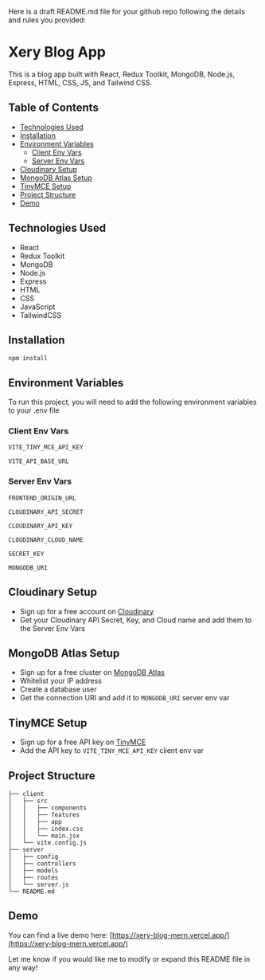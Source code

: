 Here is a draft README.md file for your github repo following the details and rules you provided:

# Xery Blog App

This is a blog app built with React, Redux Toolkit, MongoDB, Node.js, Express, HTML, CSS, JS, and Tailwind CSS. 

## Table of Contents

- [Technologies Used](#technologies-used)
- [Installation](#installation) 
- [Environment Variables](#environment-variables)
  - [Client Env Vars](#client-env-vars)
  - [Server Env Vars](#server-env-vars)  
- [Cloudinary Setup](#cloudinary-setup)  
- [MongoDB Atlas Setup](#mongodb-atlas-setup)
- [TinyMCE Setup](#tinymce-setup)
- [Project Structure](#project-structure)
- [Demo](#demo)

## Technologies Used

- React
- Redux Toolkit
- MongoDB
- Node.js 
- Express
- HTML
- CSS
- JavaScript
- TailwindCSS

## Installation

```
npm install
```

## Environment Variables

To run this project, you will need to add the following environment variables to your .env file

### Client Env Vars

`VITE_TINY_MCE_API_KEY`

`VITE_API_BASE_URL` 

### Server Env Vars 

`FRONTEND_ORIGIN_URL`

`CLOUDINARY_API_SECRET`

`CLOUDINARY_API_KEY`

`CLOUDINARY_CLOUD_NAME` 

`SECRET_KEY`

`MONGODB_URI`

## Cloudinary Setup

- Sign up for a free account on [Cloudinary](https://cloudinary.com/)
- Get your Cloudinary API Secret, Key, and Cloud name and add them to the Server Env Vars

## MongoDB Atlas Setup

- Sign up for a free cluster on [MongoDB Atlas](https://www.mongodb.com/atlas/database)
- Whitelist your IP address 
- Create a database user 
- Get the connection URI and add it to `MONGODB_URI` server env var

## TinyMCE Setup 

- Sign up for a free API key on [TinyMCE](https://tiny.cloud/)
- Add the API key to `VITE_TINY_MCE_API_KEY` client env var

## Project Structure

```
├── client 
│   ├── src 
│   │   ├── components
│   │   ├── features
│   │   ├── app
│   │   ├── index.css
│   │   └── main.jsx
│   └── vite.config.js
├── server
│   ├── config
│   ├── controllers
│   ├── models
│   ├── routes
│   └── server.js
└── README.md
```

## Demo

You can find a live demo here: [https://xery-blog-mern.vercel.app/](https://xery-blog-mern.vercel.app/)

Let me know if you would like me to modify or expand this README file in any way!
